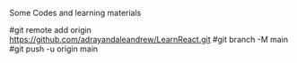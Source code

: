 Some Codes and learning materials

#git remote add origin https://github.com/adrayandaleandrew/LearnReact.git
#git branch -M main
#git push -u origin main
